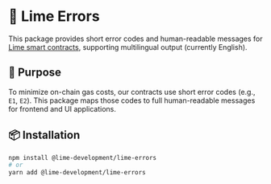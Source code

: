 # 🍋 Lime Errors

This package provides short error codes and human-readable messages for [Lime smart contracts](https://github.com/lime-development/lime-contracts), supporting multilingual output (currently English).

## 🔧 Purpose

To minimize on-chain gas costs, our contracts use short error codes (e.g., `E1`, `E2`). This package maps those codes to full human-readable messages for frontend and UI applications.

## 📦 Installation

```bash
npm install @lime-development/lime-errors
# or
yarn add @lime-development/lime-errors
